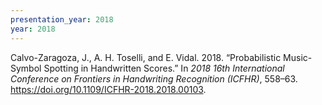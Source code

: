```yaml
---
presentation_year: 2018
year: 2018
---
```


Calvo-Zaragoza, J., A. H. Toselli, and E. Vidal. 2018. “Probabilistic Music-Symbol Spotting in Handwritten Scores.” In <i>2018 16th International Conference on Frontiers in Handwriting Recognition (ICFHR)</i>, 558–63. <a href="https://doi.org/10.1109/ICFHR-2018.2018.00103">https://doi.org/10.1109/ICFHR-2018.2018.00103</a>.